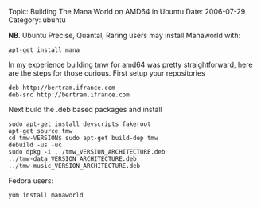Topic: Building The Mana World on AMD64 in Ubuntu
Date: 2006-07-29
Category: ubuntu

**NB**. Ubuntu Precise, Quantal, Raring users may install Manaworld
  with:
  
    apt-get install mana

In my experience building tmw for amd64 was pretty straightforward, 
here are the steps for those curious. First setup your repositories 

    deb http://bertram.ifrance.com 
    deb-src http://bertram.ifrance.com

Next build the .deb based packages and install

    sudo apt-get install devscripts fakeroot
    apt-get source tmw
    cd tmw-VERSION$ sudo apt-get build-dep tmw
    debuild -us -uc
    sudo dpkg -i ../tmw_VERSION_ARCHITECTURE.deb
    ../tmw-data_VERSION_ARCHITECTURE.deb
    ../tmw-music_VERSION_ARCHITECTURE.deb

Fedora users:

    yum install manaworld

